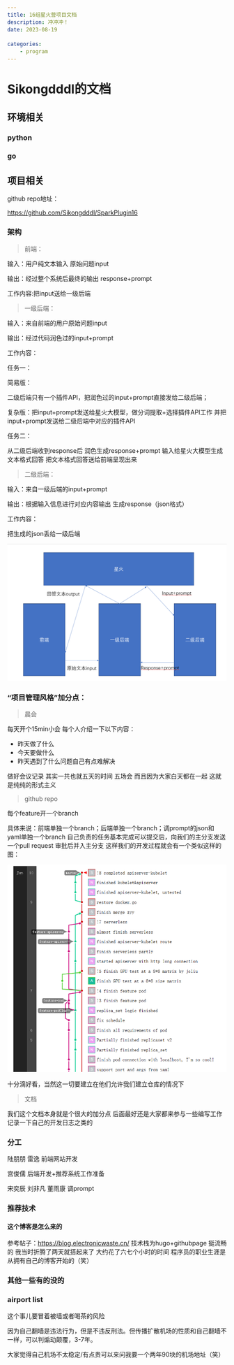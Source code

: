 ```yaml
---
title: 16组星火营项目文档
description: 冲冲冲！
date: 2023-08-19

categories:
    - program
---
```

# Sikongdddl的文档

## 环境相关

### python

### go

## 项目相关
github repo地址：

https://github.com/Sikongdddl/SparkPlugin16

### 架构

> 前端：

输入：用户纯文本输入 原始问题input

输出：经过整个系统后最终的输出 response+prompt

工作内容:把input送给一级后端

> 一级后端：

输入：来自前端的用户原始问题input

输出：经过代码润色过的input+prompt

工作内容：

任务一：

简易版：

二级后端只有一个插件API，把润色过的input+prompt直接发给二级后端；

复杂版：把input+prompt发送给星火大模型，做分词提取+选择插件API工作 并把input+prompt发送给二级后端中对应的插件API

任务二：

从二级后端收到response后 润色生成response+prompt 输入给星火大模型生成文本格式回答 把文本格式回答送给前端呈现出来

> 二级后端：

输入：来自一级后端的input+prompt

输出：根据输入信息进行对应内容输出 生成response（json格式）

工作内容：

把生成的json丢给一级后端

![架构](image-1.png)


### “项目管理风格”加分点：

> 晨会

每天开个15min小会 每个人介绍一下以下内容：

* 昨天做了什么
* 今天要做什么
* 昨天遇到了什么问题自己有点难解决


做好会议记录 其实一共也就五天的时间 五场会 而且因为大家白天都在一起 这就是纯纯的形式主义

> github repo

每个feature开一个branch 

具体来说：前端单独一个branch；后端单独一个branch；调prompt的json和yaml单独一个branch
自己负责的任务基本完成可以提交后，向我们的主分支发送一个pull request 审批后并入主分支
这样我们的开发过程就会有一个类似这样的图：

![仓库网络图](image.png)

十分滴好看，当然这一切要建立在他们允许我们建立仓库的情况下

> 文档

我们这个文档本身就是个很大的加分点
后面最好还是大家都来参与一些编写工作 记录一下自己的开发日志之类的
### 分工

陆朋朋 雷逸 前端网站开发

宫俊儒 后端开发+推荐系统工作准备

宋奕辰 刘非凡 董雨康 调prompt

### 推荐技术

#### 这个博客是怎么来的
参考帖子：https://blog.electronicwaste.cn/
技术栈为hugo+githubpage 挺流畅的 我当时折腾了两天就搭起来了 大约花了六七个小时的时间
程序员的职业生涯是从拥有自己的博客开始的（笑）
### 其他一些有的没的

### airport list

这个事儿要冒着被墙或者喝茶的风险 

因为自己翻墙是违法行为，但是不违反刑法。但传播扩散机场的性质和自己翻墙不一样，可以判煽动颠覆，3-7年。

大家觉得自己机场不太稳定/有点贵可以来问我要一个两年90块的机场地址（笑）